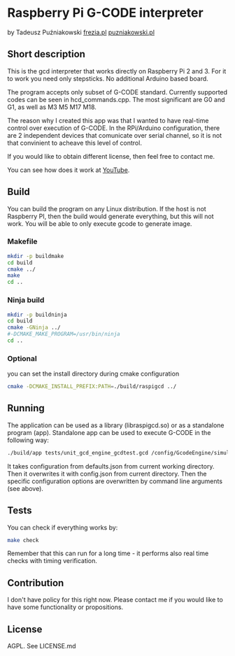 # Raspberry Pi G-CODE interpreter

by Tadeusz Puźniakowski [frezia.pl](frezia.pl) [puzniakowski.pl](puzniakowski.pl)

## Short description

This is the gcd interpreter that works directly on Raspberry Pi 2 and 3. For it to work you need only stepsticks. No additional Arduino based board.

The program accepts only subset of G-CODE standard. Currently supported codes can be seen in hcd_commands.cpp. The most significant are G0 and G1, as well as M3 M5 M17 M18.

The reason why I created this app was that I wanted to have real-time control over execution of G-CODE. In the RPi/Arduino configuration, there are 2 independent devices that comunicate over serial channel, so it is not that convinient to acheave this level of control.

If you would like to obtain different license, then feel free to contact me.

You can see how does it work at [YouTube](https://youtu.be/KTBCnEE6s4s).

## Build

You can build the program on any Linux distribution. If the host is not Raspberry PI, then the build would generate everything, but this will not work. You will be able to only execute gcode to generate image.

### Makefile

```bash
mkdir -p buildmake
cd build
cmake ../
make
cd ..
```

### Ninja build

```bash
mkdir -p buildninja
cd build
cmake -GNinja ../ 
#-DCMAKE_MAKE_PROGRAM=/usr/bin/ninja
cd ..
```

### Optional

you can set the install directory during cmake configuration

```bash
cmake -DCMAKE_INSTALL_PREFIX:PATH=./build/raspigcd ../
```

## Running

The application can be used as a library (libraspigcd.so) or as a standalone program (app). Standalone app can be used to execute G-CODE in the following way:

```bash
./build/app tests/unit_gcd_engine_gcdtest.gcd /config/GcodeEngine/simulationFileOutput="tmp.png"
```

It takes configuration from defaults.json from current working directory. Then it overwrites it with config.json from current directory. Then the specific configuration options are overwritten by command line arguments (see above).


## Tests

You can check if everything works by:

```bash
make check
```

Remember that this can run for a long time - it performs also real time checks with timing verification.

## Contribution

I don't have policy for this right now. Please contact me if you would like to have some functionality or propositions.


## License

AGPL. See LICENSE.md
